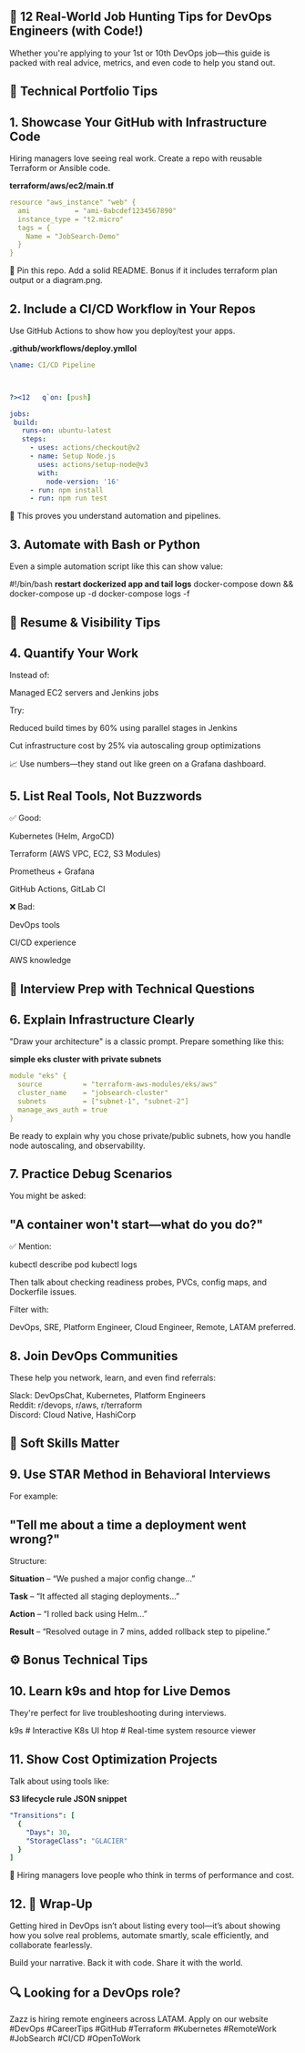 ## **🚀 12 Real-World Job Hunting Tips for DevOps Engineers (with Code!)**

Whether you're applying to your 1st or 10th DevOps job—this guide is packed with real advice, metrics, and even code to help you stand out. 

 

## **🔧 Technical Portfolio Tips** 

## **1. Showcase Your GitHub with Infrastructure Code** 

Hiring managers love seeing real work. Create a repo with reusable Terraform or Ansible code. 

**terraform/aws/ec2/main.tf** 
```yaml 
resource "aws_instance" "web" { 
  ami           = "ami-0abcdef1234567890" 
  instance_type = "t2.micro" 
  tags = { 
    Name = "JobSearch-Demo" 
  } 
} 
```
  

📌 Pin this repo. Add a solid README. Bonus if it includes terraform plan output or a diagram.png. 

 

## **2. Include a CI/CD Workflow in Your Repos** 

Use GitHub Actions to show how you deploy/test your apps. 

**.github/workflows/deploy.ymllol** 

 ```yaml 
\name: CI/CD Pipeline 
 
 

?><12	q`on: [push] 
 
jobs: 
  build: 
    runs-on: ubuntu-latest 
    steps: 
      - uses: actions/checkout@v2 
      - name: Setup Node.js 
        uses: actions/setup-node@v3 
        with: 
          node-version: '16' 
      - run: npm install 
      - run: npm run test 
  ```

👀 This proves you understand automation and pipelines. 

 

## **3. Automate with Bash or Python** 

Even a simple automation script like this can show value: 

#!/bin/bash 
**restart dockerized app and tail logs** 
docker-compose down && docker-compose up -d 
docker-compose logs -f 
  

 

## **📄 Resume & Visibility Tips** 

## **4. Quantify Your Work** 

Instead of: 

Managed EC2 servers and Jenkins jobs 

Try: 

Reduced build times by 60% using parallel stages in Jenkins 

 Cut infrastructure cost by 25% via autoscaling group optimizations 

📈 Use numbers—they stand out like green on a Grafana dashboard. 

 

## **5. List Real Tools, Not Buzzwords** 

✅ Good: 

Kubernetes (Helm, ArgoCD) 

Terraform (AWS VPC, EC2, S3 Modules) 

Prometheus + Grafana 

GitHub Actions, GitLab CI 

❌ Bad: 

DevOps tools 

CI/CD experience 

AWS knowledge 

 

## **💬 Interview Prep with Technical Questions** 

## **6. Explain Infrastructure Clearly** 

"Draw your architecture" is a classic prompt. Prepare something like this: 

**simple eks cluster with private subnets** 
```yaml 
module "eks" { 
  source          = "terraform-aws-modules/eks/aws" 
  cluster_name    = "jobsearch-cluster" 
  subnets         = ["subnet-1", "subnet-2"] 
  manage_aws_auth = true 
} 
```

Be ready to explain why you chose private/public subnets, how you handle node autoscaling, and observability. 

 

## **7. Practice Debug Scenarios** 

You might be asked: 

## **"A container won't start—what do you do?"** 

✅ Mention: 

kubectl describe pod <pod-name> 
kubectl logs <pod-name> 
  

Then talk about checking readiness probes, PVCs, config maps, and Dockerfile issues. 

 

Filter with: 

 DevOps, SRE, Platform Engineer, Cloud Engineer, Remote, LATAM preferred. 

 

## **8. Join DevOps Communities** 

These help you network, learn, and even find referrals: 

Slack: DevOpsChat, Kubernetes, Platform Engineers   
Reddit: r/devops, r/aws, r/terraform   
Discord: Cloud Native, HashiCorp   
  

 

## **🧠 Soft Skills Matter** 

## **9. Use STAR Method in Behavioral Interviews** 

For example: 

## **"Tell me about a time a deployment went wrong?"** 

Structure: 

**Situation** – “We pushed a major config change…” 

**Task** – “It affected all staging deployments…” 

**Action** – “I rolled back using Helm…” 

**Result** – “Resolved outage in 7 mins, added rollback step to pipeline.” 

 

## **⚙️ Bonus Technical Tips** 

## **10. Learn k9s and htop for Live Demos** 

They're perfect for live troubleshooting during interviews. 

k9s   # Interactive K8s UI 
htop  # Real-time system resource viewer 
  

 

## **11. Show Cost Optimization Projects** 

Talk about using tools like: 

**S3 lifecycle rule JSON snippet**
```yaml  
"Transitions": [ 
  { 
    "Days": 30, 
    "StorageClass": "GLACIER" 
  } 
] 
```

💸 Hiring managers love people who think in terms of performance and cost. 

 

## **12. 🏁 Wrap-Up** 

Getting hired in DevOps isn’t about listing every tool—it’s about showing how you solve real problems, automate smartly, scale efficiently, and collaborate fearlessly. 

Build your narrative. Back it with code. Share it with the world. 

 

## **🔍 Looking for a DevOps role?** 

 Zazz is hiring remote engineers across LATAM. Apply on our website 
#DevOps #CareerTips #GitHub #Terraform #Kubernetes #RemoteWork #JobSearch #CI/CD #OpenToWork 

 